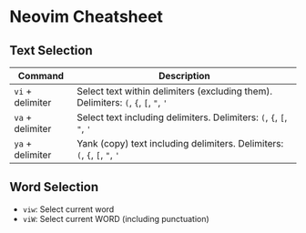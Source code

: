 # Neovim Cheatsheet

## Text Selection

| Command | Description |
|---------|-------------|
| `vi` + delimiter | Select text within delimiters (excluding them). Delimiters: `(`, `{`, `[`, `"`, `'` |
| `va` + delimiter | Select text including delimiters. Delimiters: `(`, `{`, `[`, `"`, `'` |
| `ya` + delimiter | Yank (copy) text including delimiters. Delimiters: `(`, `{`, `[`, `"`, `'` |

## Word Selection
- `viw`: Select current word
- `viW`: Select current WORD (including punctuation)
